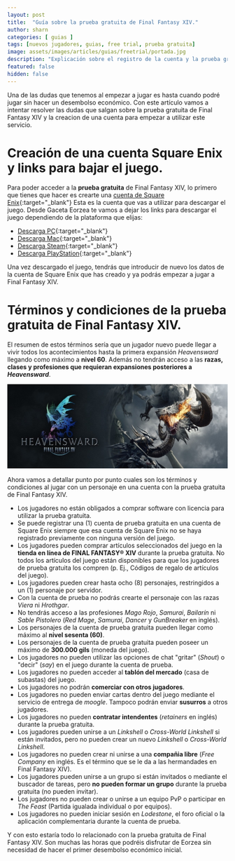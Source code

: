 ```yaml
---
layout: post
title:  "Guía sobre la prueba gratuita de Final Fantasy XIV."
author: sharn
categories: [ guias ]
tags: [nuevos jugadores, guias, free trial, prueba gratuita]
image: assets/images/articles/guias/freetrial/portada.jpg
description: "Explicación sobre el registro de la cuenta y la prueba gratuita de FFXIV."
featured: false
hidden: false
---
```


Una de las dudas que tenemos al empezar a jugar es hasta cuando podré jugar sin hacer un desembolso económico. Con este artículo vamos a intentar resolver las dudas que salgan sobre la prueba gratuita de Final Fantasy XIV y la creacion de una cuenta para empezar a utilizar este servicio.

# Creación de una cuenta Square Enix y links para bajar el juego.

Para poder acceder a la **prueba gratuita** de Final Fantasy XIV, lo primero que tienes que hacer es crearte una [cuenta de Square Enix](https://secure.square-enix.com/oauth/oa/registligt?response_type=code&redirect_uri=https%3A%2F%2Fsecure.square-enix.com%2Faccount%2Fapp%2Fsvc%2Ftop%3Frequest%3Dmogstation&client_id=ffxiv_mog&lang=en-us){:target="_blank"} Esta es la cuenta que vas a utilizar para descargar el juego. Desde Gaceta Eorzea te vamos a dejar los links para descargar el juego dependiendo de la plataforma que elijas:

- [Descarga PC](https://freetrial.finalfantasyxiv.com/es/){:target="_blank"}
- [Descarga Mac](https://eu.finalfantasyxiv.com/mac/download/){:target="_blank"}
- [Descarga Steam](https://store.steampowered.com/app/312060/FINAL_FANTASY_XIV_Online_Free_Trial/){:target="_blank"}
- [Descarga PlayStation](https://store.playstation.com/es-es/product/EP0082-PPSA02955_00-FFXIVFREETRIAL01){:target="_blank"}

Una vez descargado el juego, tendrás que introducir de nuevo los datos de la cuenta de Square Enix que has creado y ya podrás empezar a jugar a Final Fantasy XIV.

# Términos y condiciones de la prueba gratuita de Final Fantasy XIV.

El resumen de estos términos sería que un jugador nuevo puede llegar a vivir todos los acontecimientos hasta la primera expansión *Heavensward* llegando como máximo a **nivel 60**. Además no tendrán acceso a las **razas, clases y profesiones que requieran expansiones posteriores a *Heavensward***. 

![heavensward](/assets/images/articles/guias/freetrial/heavensward.jpeg)

Ahora vamos a detallar punto por punto cuales son los términos y condiciones al jugar con un personaje en una cuenta con la prueba gratuita de Final Fantasy XIV.

- Los jugadores no están obligados a comprar software con licencia para utilizar la prueba gratuita.
- Se puede registrar una (1) cuenta de prueba gratuita en una cuenta de Square Enix siempre que esa cuenta de Square Enix no se haya registrado previamente con ninguna versión del juego.
- Los jugadores pueden comprar artículos seleccionados del juego en la **tienda en línea de FINAL FANTASY® XIV** durante la prueba gratuita. No todos los artículos del juego están disponibles para que los jugadores de prueba gratuita los compren (p. Ej., Códigos de regalo de artículos del juego).
- Los jugadores pueden crear hasta ocho (8) personajes, restringidos a un (1) personaje por servidor.
- Con la cuenta de prueba no podrás crearte el personaje con las razas *Viera* ni *Hrothgar*.
- No tendrás acceso a las profesiones *Mago Rojo*, *Samurai*, *Bailarín* ni *Sable Pistolero* (*Red Mage*, *Samurai*, *Dancer* y *GunBreaker* en inglés).
- Los personajes de la cuenta de prueba gratuita pueden llegar como máximo al **nivel sesenta (60)**.
- Los personajes de la cuenta de prueba gratuita pueden poseer un máximo de **300.000 gils** (moneda del juego).
- Los jugadores no pueden utilizar las opciones de chat "gritar" (*Shout*) o "decir" (*say*) en el juego durante la cuenta de prueba.
- Los jugadores no pueden acceder al **tablón del mercado** (casa de subastas) del juego.
- Los jugadores no podrán **comerciar con otros jugadores**.
- Los jugadores no pueden enviar cartas dentro del juego mediante el servicio de entrega de *moogle*. Tampoco podrán enviar **susurros** a otros jugadores.
- Los jugadores no pueden **contratar intendentes** (*retainers* en inglés) durante la prueba gratuita.
- Los jugadores pueden unirse a un *Linkshell* o *Cross-World Linkshell* si están invitados, pero no pueden crear un nuevo *Linkshell* o *Cross-World Linkshell*.
- Los jugadores no pueden crear ni unirse a una **compañia libre** (*Free Company* en inglés. Es el término que se le da a las hermandades en Final Fantasy XIV).
- Los jugadores pueden unirse a un grupo si están invitados o mediante el buscador de tareas, pero **no pueden formar un grupo** durante la prueba gratuita (no pueden invitar).
- Los jugadores no pueden crear o unirse a un equipo PvP o participar en *The Feast* (Partida igualada individual o por equipos).
- Los jugadores no pueden iniciar sesión en *Lodestone*, el foro oficial o la aplicación complementaria durante la cuenta de prueba.

Y con esto estaría todo lo relacionado con la prueba gratuita de Final Fantasy XIV. Son muchas las horas que podréis disfrutar de Eorzea sin necesidad de hacer el primer desembolso económico inicial.